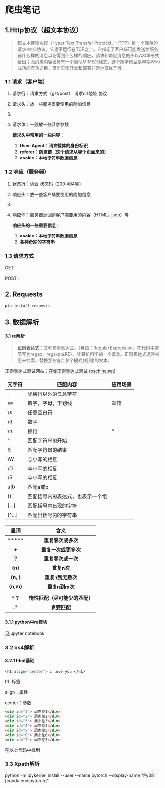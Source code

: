 # 爬虫笔记

## 1.Http协议（超文本协议）

> 超文本传输协议（Hyper Text Transfer Protocol，HTTP）是一个简单的请求-响应协议，它通常运行在TCP之上。它指定了客户端可能发送给服务器什么样的消息以及得到什么样的响应。请求和响应消息的头以ASCII形式给出；而消息内容则具有一个类似MIME的格式。这个简单模型是早期Web成功的有功之臣，因为它使开发和部署非常地直截了当。

### 1.1 请求（客户端）

1. 请求行：请求方式（get/post） 请求url地址 协议

2. 请求头：放一些服务器要使用的附加信息

3. 

4. 请求体：一般放一些请求参数

   **请求头中常用的一些内容**：

   1.  **User-Agent：请求载体的身份标识**
   2. **referer：防盗链（这个请求从哪个页面来的）**
   3. **cookie：本地字符串数据信息**

   

### 1.2 响应（服务器）

1. 状态行：协议 状态码（200 404等）

2. 响应头：放一些客户端要使用的附加信息

3. 

4. 响应体：服务器返回的客户端要用的内容（HTML，json）等

   **响应头的一些重要信息：**

   1. **cookie：本地字符串数据信息**
   2. **各种奇妙的字符串**

### 1.3 请求方式

GET：

POST：

## 2. Requests

```python
pip install requests  
```

## 3. 数据解析

#### 3.1 re解析

> **正则表达式**：又称规则表达式。（英语：Regular Expression，在代码中常简写为regex、regexp或RE），计算机科学的一个概念。正则表达式通常被用来检索、替换那些符合某个模式(规则)的文本。

正则表达式测试网站：[在线正则表达式测试 (oschina.net)](https://tool.oschina.net/regex)

| 元字符 | 匹配内容                         | 应用场景 |
| ------ | -------------------------------- | -------- |
| .      | 除换行以外的任意字符             |          |
| \w     | 数字，字母，下划线               | 邮箱     |
| \s     | 任意空白符                       |          |
| \d     | 数字                             |          |
| \n     | 换行                             | *        |
| ^      | 匹配字符串的开始                 |          |
| $      | 匹配字符串的结束                 |          |
| \W     | 与小写的相反                     |          |
| \D     | 与小写的相反                     |          |
| \S     | 与小写的相反                     |          |
| a\|b   | 匹配a或b                         |          |
| ()     | 匹配括号内的表达式，也表示一个组 |          |
| [...]  | 匹配括号内出现的字符             |          |
| [^...] | 匹配出括号内的字符串             |          |

|   量词    |              含义              |
| :-------: | :----------------------------: |
|   *****   |       **重复零次或多次**       |
|   **+**   |      **重复一次或更多次**      |
|  **？**   |       **重复零次或一次**       |
|  **{n}**  |          **重复n次**           |
| **{n, }** |       **重复n到无数次**        |
| **{n,m}** |         **重复n到m次**         |
|           |                                |
|  ***？**  | **惰性匹配（尽可能少的匹配）** |
|  **.***   |          **贪婪匹配**          |

#### 3.1.1 python中re模块

见jupyter notebook

### 3.2 bs4解析

#### 3.2.1 html基础

```html
<h1 align="center"> i love you </h1>

```

h1 :标签

align：属性

center：参数

```html
<div id="1"> 周杰伦1</div>
<div id="2"> 周杰伦2</div>
<div id="3"> 周杰伦3</div>
<div id="4"> 周杰伦4</div>
<div id="5"> 周杰伦5</div>
<div id="6"> 周杰伦6</div>
<div id="7"> 周杰伦7</div>
```

在以上代码中找到

### 3.3 Xpath解析



python -m ipykernel install --user --name pytorch --display-name "Py38 [conda env:pytorch]"



